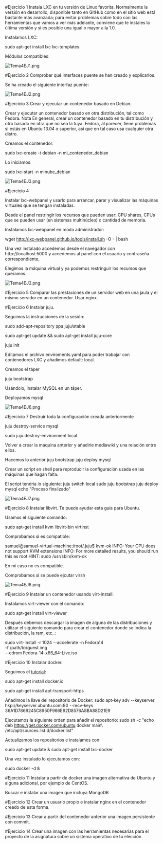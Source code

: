 #Ejercicio 1
Instala LXC en tu versión de Linux favorita. Normalmente la versión en desarrollo, disponible tanto en GitHub como en el sitio web está bastante más avanzada; para evitar problemas sobre todo con las herramientas que vamos a ver más adelante, conviene que te instales la última versión y si es posible una igual o mayor a la 1.0.

Instalamos LXC:

sudo apt-get install lxc lxc-templates

Módulos compatibles:

![Tema4EJ1.png](http://i61.tinypic.com/2dt1d4.jpg)

#Ejercicio 2
Comprobar qué interfaces puente se han creado y explicarlos.

Se ha creado el siguiente interfaz puente:

![Tema4EJ2.png](http://i62.tinypic.com/152g5cy.jpg)

#Ejercicio 3
Crear y ejecutar un contenedor basado en Debian.

Crear y ejecutar un contenedor basado en otra distribución, tal como Fedora. Nota En general, crear un contenedor basado en tu distribución y otro basado en otra que no sea la tuya. Fedora, al parecer, tiene problemas si estás en Ubuntu 13.04 o superior, así que en tal caso usa cualquier otra distro.

Creamos el contenedor:

sudo lxc-create -t debian -n mi_contenedor_debian

Lo iniciamos:

sudo lxc-start -n minube_debian

![Tema4EJ3.png](http://i61.tinypic.com/36hs2.jpg)

#Ejercicio 4

Instalar lxc-webpanel y usarlo para arrancar, parar y visualizar las máquinas virtuales que se tengan instaladas.

Desde el panel restringir los recursos que pueden usar: CPU shares, CPUs que se pueden usar (en sistemas multinúcleo) o cantidad de memoria.

Instalamos lxc-webpanel en modo administrador:

wget http://lxc-webpanel.github.io/tools/install.sh -O - | bash

Una vez instalado accedemos desde el navegador con http://localhost:5000 y accedemos al panel con el usuario y contraseña correspondiente.

Elegimos la máquina virtual y ya podemos restringuir los recursos que queramos.

![Tema4EJ3.png](http://i59.tinypic.com/23w1w92.jpg)


#Ejercicio 5
Comparar las prestaciones de un servidor web en una jaula y el mismo servidor en un contenedor. Usar nginx.

#Ejercicio 6
Instalar juju.

Seguimos la instrucciones de la sesión:

sudo add-apt-repository ppa:juju/stable

sudo apt-get update && sudo apt-get install juju-core

juju init

Editamos el archivo enviroments.yaml para poder trabajar con contenedores LXC y añadimos default: local.

Creamos el táper

juju bootstrap

Usándolo, instalar MySQL en un táper.

Deployamos mysql

![Tema4EJ6.png](http://i58.tinypic.com/35aueti.jpg)


#Ejercicio 7
Destruir toda la configuración creada anteriormente

juju destroy-service mysql

sudo juju destroy-environment local

Volver a crear la máquina anterior y añadirle mediawiki y una relación entre ellos.

Hacemos lo anterior
juju bootstrap
juju deploy mysql

Crear un script en shell para reproducir la configuración usada en las máquinas que hagan falta.

El script tendría lo siguiente:
juju switch local
sudo juju bootstrap
juju deploy mysql
echo "Proceso finalizado"

![Tema4EJ7.png](http://i57.tinypic.com/k0sh0p.jpg)

#Ejercicio 8
Instalar libvirt. Te puede ayudar esta guía para Ubuntu.

Usamos el siguiente comando:

sudo apt-get install kvm libvirt-bin virtinst

Comprobamos si es compatible:

samuel@samuel-virtual-machine:/root/.juju$ kvm-ok
INFO: Your CPU does not support KVM extensions
INFO: For more detailed results, you should run this as root
HINT:   sudo /usr/sbin/kvm-ok

En mi caso no es compatible.

Comprobamos si se puede ejcutar virsh

![Tema4EJ8.png](http://i57.tinypic.com/200xqhw.jpg)

#Ejercicio 9
Instalar un contenedor usando virt-install.

Instalamos virt-viewer con el comando:

sudo apt-get install virt-viewer

Después debemos descargar la imagen de alguna de las distribuciones y utilizar el siguiente comando para crear el contenedor donde se indica la distribución, la ram, etc..:

sudo virt-install -r 1024 --accelerate -n Fedora14 \
  -f /path/to/guest.img \
  --cdrom Fedora-14-x86_64-Live.iso

#Ejercicio 10
Instalar docker.

Seguimos el [tutorial](http://docs.docker.com/installation/ubuntulinux/#ubuntu-trusty-1404-lts-64-bit):

sudo apt-get install docker.io

sudo apt-get install apt-transport-https

Añadimos la llave del repositorio de Docker: sudo apt-key adv --keyserver hkp://keyserver.ubuntu.com:80 --recv-keys 36A1D7869245C8950F966E92D8576A8BA88D21E9

Ejecutamos la siguiente orden para añadir el repositorio:
sudo sh -c "echo deb https://get.docker.com/ubuntu docker main\ /etc/apt/sources.list.d/docker.list"

Actualizamos los repositorios e instalamos con:

sudo apt-get update & sudo apt-get install lxc-docker

Una vez instalado lo ejecutamos con:

sudo docker -d &


#Ejercicio 11
Instalar a partir de docker una imagen alternativa de Ubuntu y alguna adicional, por ejemplo de CentOS.

Buscar e instalar una imagen que incluya MongoDB

#Ejercicio 12
Crear un usuario propio e instalar nginx en el contenedor creado de esta forma.

#Ejercicio 13
Crear a partir del contenedor anterior una imagen persistente con commit.

#Ejercicio 14
Crear una imagen con las herramientas necesarias para el proyecto de la asignatura sobre un sistema operativo de tu elección.

